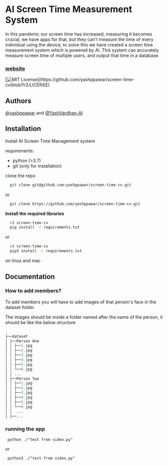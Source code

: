 
# AI Screen Time Measurement System

In this pandemic our screen time has increased, measuring it becomes crucial, we have apps for that, but they can't measure the time of every individual using the device, to solve this we have created a screen time measurement system which is powered by AI. This system can accurately measure screen time of multiple users, and output that time in a database.

### [website](https://sites.google.com/view/ai-screen-time/home)


[![MIT License](https://img.shields.io/apm/l/atomic-design-ui.svg?)](https://github.com/yashppawar/screen-time-cv/blob/fr2/LICENSE)
 
## Authors

[@yashppawar](https://www.github.com/yashppawar) and [@YashVardhan-AI](https://www.github.com/porus-creator)

  
## Installation

Install AI Screen Time Management system

requirements:
- python (>3.7)
- git (only for installation)

clone the repo
```bash
  git clone git@github.com:yashppawar/screen-time-cv.git
```
or 
```bash
  git clone https://github.com/yashppawar/screen-time-cv.git
```
**Install the required libraries**
```bash
  cd screen-time-cv
  pip install -r requirements.txt
```
or 
```bash
  cd screen-time-cv
  pip3 install -r requirements.txt
```
on linux and mac
## Documentation

### How to add members?
 To add members you will have to add images of that person's face in the dataset folder.
 
 The images should be inside a folder named after the name of the person, it should be like the below structure

 ```fs
 .
 ├──dataset
 │ ├──Person One
 │ │ ├──1.jpg
 │ │ ├──2.jpg
 │ │ ├──3.jpg
 │ │ ├──4.jpg
 │ │ ├──5.jpg
 │ │ └──6.jpg
 │ │ ...
 │ ├──Person Two
 │ │ ├──1.jpg
 │ │ ├──2.jpg
 │ │ ├──3.jpg
 │ │ ├──4.jpg
 │ │ ├──5.jpg
 │ │ └──6.jpg
 │ │  ...
 │ ├──...    
```

 ### running the app

```
 python ./"test from video.py"
```
or
```
 python3 ./"test from video.py"
```
